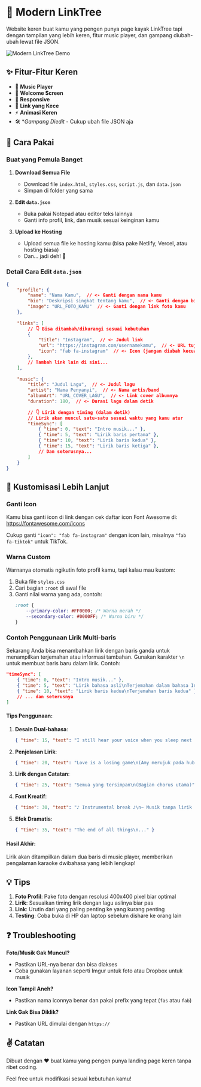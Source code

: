# 🌟 Modern LinkTree

Website keren buat kamu yang pengen punya page kayak LinkTree tapi dengan tampilan yang lebih keren, fitur music player, dan gampang diubah-ubah lewat file JSON.

![Modern LinkTree Demo](ss.jpg)

## ✨ Fitur-Fitur Keren

- 🎵 **Music Player**
- 👋 **Welcome Screen**
- 📱 **Responsive**
- 🔗 **Link yang Kece** 
- ⚡ **Animasi Keren**
- 🛠️ **Gampang Diedit* - Cukup ubah file JSON aja

## 🚀 Cara Pakai

### Buat yang Pemula Banget

1. **Download Semua File**
   - Download file `index.html`, `styles.css`, `script.js`, dan `data.json`
   - Simpan di folder yang sama

2. **Edit `data.json`**
   - Buka pakai Notepad atau editor teks lainnya
   - Ganti info profil, link, dan musik sesuai keinginan kamu

3. **Upload ke Hosting**
   - Upload semua file ke hosting kamu (bisa pake Netlify, Vercel, atau hosting biasa)
   - Dan... jadi deh! 🎉

### Detail Cara Edit `data.json`

```json
{
    "profile": {
        "name": "Nama Kamu",  // <- Ganti dengan nama kamu
        "bio": "Deskripsi singkat tentang kamu",  // <- Ganti dengan bio kamu
        "image": "URL_FOTO_KAMU"  // <- Ganti dengan link foto kamu
    },
    
    "links": [
        // 👇 Bisa ditambah/dikurangi sesuai kebutuhan
        {
            "title": "Instagram",  // <- Judul link
            "url": "https://instagram.com/usernamekamu",  // <- URL tujuan
            "icon": "fab fa-instagram"  // <- Icon (jangan diubah kecuali kamu paham)
        },
        // Tambah link lain di sini...
    ],
    
    "music": {
        "title": "Judul Lagu",  // <- Judul lagu
        "artist": "Nama Penyanyi",  // <- Nama artis/band
        "albumArt": "URL_COVER_LAGU",  // <- Link cover albumnya
        "duration": 180,  // <- Durasi lagu dalam detik
        
        // 👇 Lirik dengan timing (dalam detik)
        // Lirik akan muncul satu-satu sesuai waktu yang kamu atur
        "timeSync": [
            { "time": 0, "text": "Intro musik..." },
            { "time": 5, "text": "Lirik baris pertama" },
            { "time": 10, "text": "Lirik baris kedua" },
            { "time": 15, "text": "Lirik baris ketiga" },
            // Dan seterusnya...
        ]
    }
}
```

## 🎨 Kustomisasi Lebih Lanjut

### Ganti Icon

Kamu bisa ganti icon di link dengan cek daftar icon Font Awesome di:
https://fontawesome.com/icons

Cukup ganti `"icon": "fab fa-instagram"` dengan icon lain, misalnya `"fab fa-tiktok"` untuk TikTok.

### Warna Custom

Warnanya otomatis ngikutin foto profil kamu, tapi kalau mau kustom:

1. Buka file `styles.css`
2. Cari bagian `:root` di awal file
3. Ganti nilai warna yang ada, contoh:
   ```css
   :root {
       --primary-color: #FF0000; /* Warna merah */
       --secondary-color: #0000FF; /* Warna biru */
   }
   ```

### Contoh Penggunaan Lirik Multi-baris

Sekarang Anda bisa menambahkan lirik dengan baris ganda untuk menampilkan terjemahan atau informasi tambahan. Gunakan karakter `\n` untuk membuat baris baru dalam lirik. Contoh:

```json
"timeSync": [
    { "time": 0, "text": "Intro musik..." },
    { "time": 5, "text": "Lirik bahasa asli\nTerjemahan dalam bahasa Indonesia" },
    { "time": 10, "text": "Lirik baris kedua\nTerjemahan baris kedua" },
    // ... dan seterusnya
]
```

#### Tips Penggunaan:

1. **Desain Dual-bahasa**:
   ```json
   { "time": 15, "text": "I still hear your voice when you sleep next to me\nAku masih mendengar suaramu saat kau tidur di sampingku" }
   ```

2. **Penjelasan Lirik**:
   ```json
   { "time": 20, "text": "Love is a losing game\n(Amy merujuk pada hubungan yang gagal)" }
   ```

3. **Lirik dengan Catatan**:
   ```json
   { "time": 25, "text": "Semua yang tersimpan\n(Bagian chorus utama)" }
   ```

4. **Font Kreatif**:
   ```json
   { "time": 30, "text": "♪ Instrumental break ♪\n~ Musik tanpa lirik ~" }
   ```

5. **Efek Dramatis**:
   ```json
   { "time": 35, "text": "The end of all things\n..." }
   ```

#### Hasil Akhir:

Lirik akan ditampilkan dalam dua baris di music player, memberikan pengalaman karaoke dwibahasa yang lebih lengkap!

## 💡 Tips

1. **Foto Profil**: Pake foto dengan resolusi 400x400 pixel biar optimal
2. **Lirik**: Sesuaikan timing lirik dengan lagu aslinya biar pas
3. **Link**: Urutin dari yang paling penting ke yang kurang penting
4. **Testing**: Coba buka di HP dan laptop sebelum dishare ke orang lain

## ❓ Troubleshooting

**Foto/Musik Gak Muncul?**
- Pastikan URL-nya benar dan bisa diakses
- Coba gunakan layanan seperti Imgur untuk foto atau Dropbox untuk musik

**Icon Tampil Aneh?**
- Pastikan nama iconnya benar dan pakai prefix yang tepat (`fas` atau `fab`)

**Link Gak Bisa Diklik?**
- Pastikan URL dimulai dengan `https://`


## ✌️ Catatan

Dibuat dengan ❤️ buat kamu yang pengen punya landing page keren tanpa ribet coding.

Feel free untuk modifikasi sesuai kebutuhan kamu!
